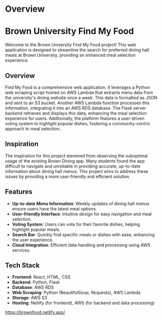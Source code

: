 # Overview

# Brown University Find My Food

Welcome to the Brown University Find My Food project! This web application is designed to streamline the search for preferred dining hall meals at Brown University, providing an enhanced meal selection experience.

## Overview

Find My Food is a comprehensive web application. It leverages a Python web scraping script hosted on AWS Lambda that extracts menu data from the university's dining website once a week. This data is formatted as JSON and sent to an S3 bucket. Another AWS Lambda function processes this information, integrating it into an AWS RDS database. The Flask server backend retrieves and displays this data, enhancing the meal selection experience for users. Additionally, the platform features a user-driven voting system to highlight popular dishes, fostering a community-centric approach to meal selection.

## Inspiration

The inspiration for this project stemmed from observing the suboptimal usage of the existing Brown Dining app. Many students found the app difficult to navigate and unreliable in providing accurate, up-to-date information about dining hall menus. This project aims to address these issues by providing a more user-friendly and efficient solution.

## Features

- **Up-to-date Menu Information**: Weekly updates of dining hall menus ensure users have the latest meal options.
- **User-friendly Interface**: Intuitive design for easy navigation and meal selection.
- **Voting System**: Users can vote for their favorite dishes, helping highlight popular meals.
- **Search Bar**: Quickly find specific meals or dishes with ease, enhancing the user experience.
- **Cloud Integration**: Efficient data handling and processing using AWS services.

## Tech Stack

- **Frontend**: React, HTML, CSS
- **Backend**: Python, Flask
- **Database**: AWS RDS
- **Web Scraping**: Python (BeautifulSoup, Requests), AWS Lambda
- **Storage**: AWS S3
- **Hosting**: Netlify (for frontend), AWS (for backend and data processing)

https://brownfood.netlify.app/
